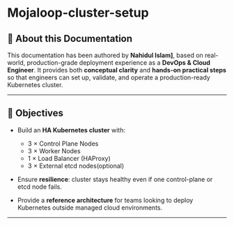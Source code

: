 # Mojaloop-cluster-setup


## 📖 About this Documentation

This documentation has been authored by **Nahidul Islam]**, based on real-world, production-grade deployment experience as a **DevOps & Cloud Engineer**.
It provides both **conceptual clarity** and **hands-on practical steps** so that engineers can set up, validate, and operate a production-ready Kubernetes cluster.

---

## 🎯 Objectives

* Build an **HA Kubernetes cluster** with:

  * 3 × Control Plane Nodes
  * 3 × Worker Nodes
  * 1 × Load Balancer (HAProxy)
  * 3 × External etcd nodes(optional)
* Ensure **resilience**: cluster stays healthy even if one control-plane or etcd node fails.
* Provide a **reference architecture** for teams looking to deploy Kubernetes outside managed cloud environments.

---
